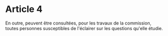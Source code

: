 # Article 4

En outre, peuvent être consultées, pour les travaux de la commission, toutes personnes susceptibles de l'éclairer sur les questions qu'elle étudie.

